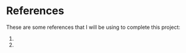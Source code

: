 # References

These are some references that I will be using to complete this project:

1) [](https://library.virginia.edu/data/articles/reading-pdf-files-into-r-for-text-mining)
2) [](https://www.tidytextmining.com/tfidf)
